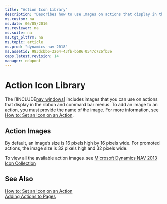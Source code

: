 ```yaml
---
title: "Action Icon Library"
description: "Describes how to use images on actions that display in the ribbon and command bar menus by providing the name of the image."
ms.custom: na
ms.date: 06/05/2016
ms.reviewer: na
ms.suite: na
ms.tgt_pltfrm: na
ms.topic: article
ms.prod: "dynamics-nav-2018"
ms.assetid: 983dcbb6-3264-43fb-bb86-0547c726fb3e
caps.latest.revision: 14
manager: edupont
---
```

# Action Icon Library
The [!INCLUDE[nav_windows](includes/nav_windows_md.md)] includes images that you can use on actions that display in the ribbon and command bar menus. To add an image to an action, you must provide the name of the image. For more information, see [How to: Set an Icon on an Action](How-to--Set-an-Icon-on-an-Action.md).  
  
## Action Images  
 By default, an image’s size is 16 pixels high by 16 pixels wide. For promoted actions, the image size is 32 pixels high and 32 pixels wide.  
  
 To view all the available action images, see [Microsoft Dynamics NAV 2013 Icon Collection](https://go.microsoft.com/fwlink/?LinkID=394623)  
  
## See Also  
 [How to: Set an Icon on an Action](How-to--Set-an-Icon-on-an-Action.md)   
 [Adding Actions to Pages](Adding-Actions-to-Pages.md)